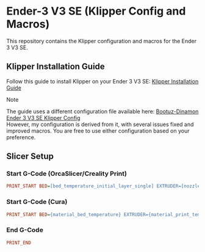 # Ender-3 V3 SE (Klipper Config and Macros)

This repository contains the Klipper configuration and macros for the Ender 3 V3 SE.

## Klipper Installation Guide

Follow this guide to install Klipper on your Ender 3 V3 SE: [Klipper Installation Guide](https://artamis.me/projects/klipper_guide/)

>[!Note]
> The guide uses a different configuration file available here: [Bootuz-Dinamon Ender 3 V3 SE Klipper Config](https://github.com/bootuz-dinamon/ender3-v3-se-full-klipper)  
> However, my configuration is derived from it, with several issues fixed and improved macros. You are free to use either configuration based on your preference.

## Slicer Setup 

### Start G-Code (OrcaSlicer/Creality Print)
```ini
PRINT_START BED=[bed_temperature_initial_layer_single] EXTRUDER=[nozzle_temperature_initial_layer]
```

### Start G-Code (Cura)
```ini
PRINT_START BED={material_bed_temperature} EXTRUDER={material_print_temperature}
```

### End G-Code
```ini
PRINT_END
```
